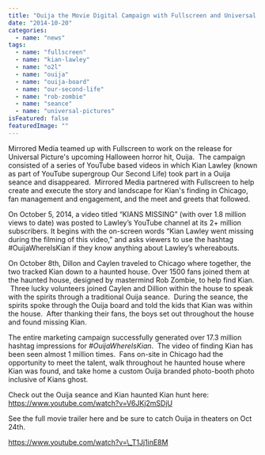 ```yaml
---
title: "Ouija the Movie Digital Campaign with Fullscreen and Universal Pictures"
date: "2014-10-20"
categories: 
  - name: "news"
tags: 
  - name: "fullscreen"
  - name: "kian-lawley"
  - name: "o2l"
  - name: "ouija"
  - name: "ouija-board"
  - name: "our-second-life"
  - name: "rob-zombie"
  - name: "seance"
  - name: "universal-pictures"
isFeatured: false
featuredImage: ""
---
```


Mirrored Media teamed up with Fullscreen to work on the release for Universal Picture's upcoming Halloween horror hit, Ouija.  The campaign consisted of a series of YouTube based videos in which Kian Lawley (known as part of YouTube supergroup Our Second Life) took part in a Ouija seance and disappeared.  Mirrored Media partnered with Fullscreen to help create and execute the story and landscape for Kian's finding in Chicago, fan management and engagement, and the meet and greets that followed.

On October 5, 2014, a video titled “KIANS MISSING” (with over 1.8 million views to date) was posted to Lawley’s YouTube channel at its 2+ million subscribers. It begins with the on-screen words “Kian Lawley went missing during the filming of this video,” and asks viewers to use the hashtag #OuijaWhereIsKian if they know anything about Lawley’s whereabouts.

On October 8th, Dillon and Caylen traveled to Chicago where together, the two tracked Kian down to a haunted house. Over 1500 fans joined them at the haunted house, designed by mastermind Rob Zombie, to help find Kian.  Three lucky volunteers joined Caylen and Dillion within the house to speak with the spirits through a traditional Ouija seance.  During the seance, the spirits spoke through the Ouija board and told the kids that Kian was within the house.  After thanking their fans, the boys set out throughout the house and found missing Kian.

The entire marketing campaign successfully generated over 17.3 million hashtag impressions for _#OuijaWhereIsKian_.  The video of finding Kian has been seen almost 1 million times.  Fans on-site in Chicago had the opportunity to meet the talent, walk throughout he haunted house where Kian was found, and take home a custom Ouija branded photo-booth photo inclusive of Kians ghost.

Check out the Ouija seance and Kian haunted Kian hunt here: https://www.youtube.com/watch?v=V6JKj2mSDjU

See the full movie trailer here and be sure to catch Ouija in theaters on Oct 24th.

https://www.youtube.com/watch?v=\_T1Jj1inE8M
